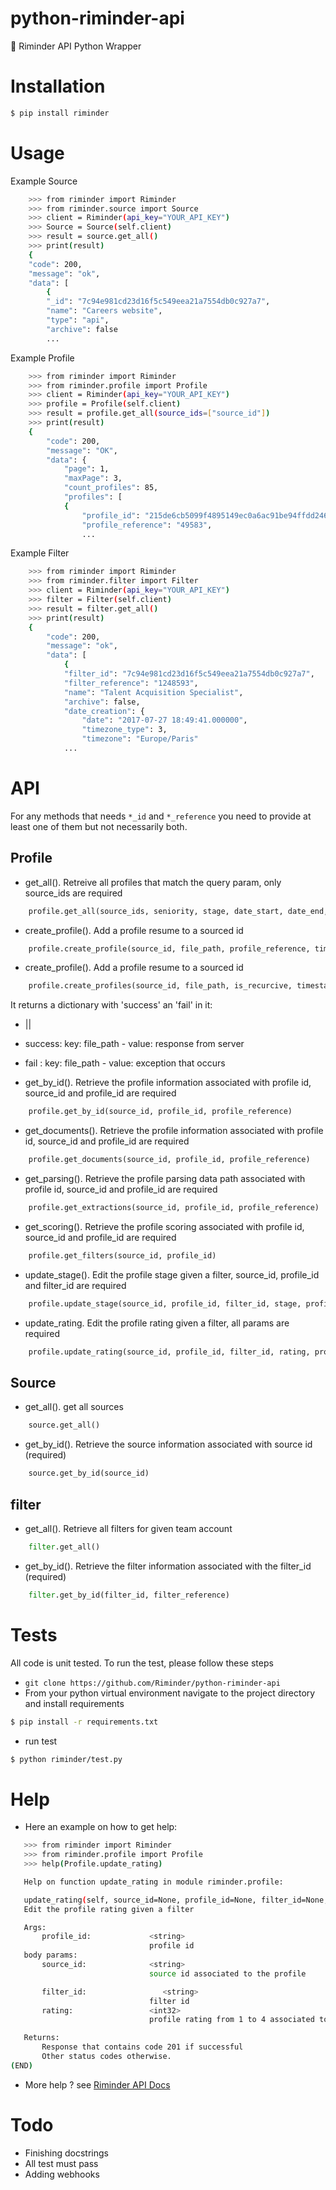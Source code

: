# python-riminder-api
🐍 Riminder API Python Wrapper


# Installation

```sh
$ pip install riminder
```

# Usage

Example Source

```sh
    >>> from riminder import Riminder
    >>> from riminder.source import Source
    >>> client = Riminder(api_key="YOUR_API_KEY")
    >>> Source = Source(self.client)
    >>> result = source.get_all()
    >>> print(result)
    {
    "code": 200,
    "message": "ok",
    "data": [
        {
        "_id": "7c94e981cd23d16f5c549eea21a7554db0c927a7",
        "name": "Careers website",
        "type": "api",
        "archive": false
        ...

```

Example Profile

```sh
    >>> from riminder import Riminder
    >>> from riminder.profile import Profile
    >>> client = Riminder(api_key="YOUR_API_KEY")
    >>> profile = Profile(self.client)
    >>> result = profile.get_all(source_ids=["source_id"])
    >>> print(result)
    {
        "code": 200,
        "message": "OK",
        "data": {
            "page": 1,
            "maxPage": 3,
            "count_profiles": 85,
            "profiles": [
            {
                "profile_id": "215de6cb5099f4895149ec0a6ac91be94ffdd246",
                "profile_reference": "49583",
                ...

```
Example Filter

```sh
    >>> from riminder import Riminder
    >>> from riminder.filter import Filter
    >>> client = Riminder(api_key="YOUR_API_KEY")
    >>> filter = Filter(self.client)
    >>> result = filter.get_all()
    >>> print(result)
    {
        "code": 200,
        "message": "ok",
        "data": [
            {
            "filter_id": "7c94e981cd23d16f5c549eea21a7554db0c927a7",
            "filter_reference": "1248593",
            "name": "Talent Acquisition Specialist",
            "archive": false,
            "date_creation": {
                "date": "2017-07-27 18:49:41.000000",
                "timezone_type": 3,
                "timezone": "Europe/Paris"
            ...

```

# API

For any methods that needs `*_id` and `*_reference`
you need to provide at least one of them but not necessarily both.
## Profile

* get_all().
Retreive all profiles that match the query param, only source_ids are required

```python
    profile.get_all(source_ids, seniority, stage, date_start, date_end, filter_id, page, limit, sort_by, filter_reference, order_by)
```

* create_profile().
Add a profile resume to a sourced id

```python
    profile.create_profile(source_id, file_path, profile_reference, timestamp_reception, training_metadata)
```

* create_profile().
Add a profile resume to a sourced id

```python
    profile.create_profiles(source_id, file_path, is_recurcive, timestamp_reception, training_metadata)
```
It returns a dictionary with 'success' an 'fail' in it:
  * ||
   * success: key: file_path - value: response from server
   * fail   : key: file_path - value: exception that occurs

* get_by_id().
Retrieve the profile information associated with profile id, source_id and profile_id are required

```python
    profile.get_by_id(source_id, profile_id, profile_reference)
```

* get_documents().
Retrieve the profile information associated with profile id, source_id and profile_id are required

```python
    profile.get_documents(source_id, profile_id, profile_reference)
```

* get_parsing().
Retrieve the profile parsing data path associated with profile id, source_id and profile_id are required

```python
    profile.get_extractions(source_id, profile_id, profile_reference)
```

* get_scoring().
Retrieve the profile scoring associated with profile id, source_id and profile_id are required

```python
    profile.get_filters(source_id, profile_id)
```

* update_stage().
Edit the profile stage given a filter, source_id, profile_id and filter_id are required

```python
    profile.update_stage(source_id, profile_id, filter_id, stage, profile_reference, filter_reference)
```

* update_rating.
Edit the profile rating given a filter, all params are required

```python
    profile.update_rating(source_id, profile_id, filter_id, rating, profile_reference, filter_reference)
```


## Source

* get_all().
get all sources

```python
    source.get_all()
```

* get_by_id().
Retrieve the source information associated with source id (required)

```python
    source.get_by_id(source_id)
```

## filter

* get_all().
Retrieve all filters for given team account

```python
    filter.get_all()
```

* get_by_id().
Retrieve the filter information associated with the filter_id (required)

```python
    filter.get_by_id(filter_id, filter_reference)
```


# Tests

All code is unit tested.
To run the test, please follow these steps
* `git clone https://github.com/Riminder/python-riminder-api`
* From your python virtual environment navigate to the project directory and install requirements
```sh
$ pip install -r requirements.txt
```
* run test
```sh
$ python riminder/test.py
```

# Help

* Here an example on how to get help:

 ```sh
    >>> from riminder import Riminder
    >>> from riminder.profile import Profile
    >>> help(Profile.update_rating)

    Help on function update_rating in module riminder.profile:

    update_rating(self, source_id=None, profile_id=None, filter_id=None, rating=None)
    Edit the profile rating given a filter

    Args:
        profile_id:             <string>
                                profile id
    body params:
        source_id:              <string>
                                source id associated to the profile

        filter_id:                 <string>
                                filter id
        rating:                 <int32>
                                profile rating from 1 to 4 associated to the filter.

    Returns:
        Response that contains code 201 if successful
        Other status codes otherwise.
(END)

```

* More help ? see  [Riminder API Docs](https://developers.riminder.net/v1.0/reference#authentication)

# Todo

* Finishing docstrings
* All test must pass
* Adding webhooks
